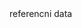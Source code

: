 <?xml version='1.0' encoding='UTF-8'?>
<system name="ref" elemId="5029">
	<description>referencni data</description>
	<model>
		<relationships/>
		<tables>
			<table name="rd_partner" elemId="5148">
				<description></description>
				<columns/>
			</table>
		</tables>
	</model>
	<sourceMappings>
		<mapping entity="rd_ico" elemId="5223" table="rd_partner" customOrigin="">
			<description></description>
		</mapping>
	</sourceMappings>
	<loadOperations>
		<fullLoad nameSuffix="full" elemId="5371" allTables="true">
			<selectedTables/>
			<advanced deletionStrategy="use global setting (from Preferences)">
				<ignoredComparisonColumns/>
				<pathVariables/>
				<additionalParameters/>
			</advanced>
		</fullLoad>
	</loadOperations>
</system>
